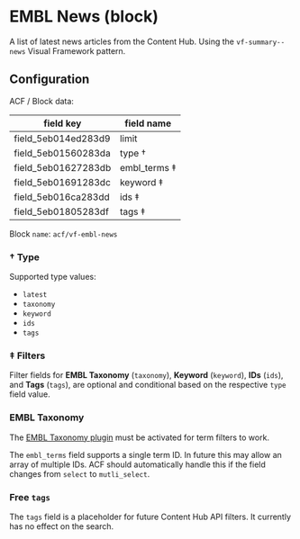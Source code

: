 # EMBL News (block)

A list of latest news articles from the Content Hub. Using the `vf-summary--news` Visual Framework pattern.

## Configuration

ACF / Block data:

| field key | field name |
| --------- | ---------- |
| field_5eb014ed283d9 | limit |
| field_5eb01560283da | type † |
| field_5eb01627283db | embl_terms ‡ |
| field_5eb01691283dc | keyword ‡ |
| field_5eb016ca283dd | ids ‡ |
| field_5eb01805283df | tags ‡ |

Block `name`: `acf/vf-embl-news`

### † Type

Supported type values:

  * `latest`
  * `taxonomy`
  * `keyword`
  * `ids`
  * `tags`

### ‡ Filters

Filter fields for **EMBL Taxonomy** (`taxonomy`), **Keyword** (`keyword`), **IDs** (`ids`), and **Tags** (`tags`), are optional and conditional based on the respective `type` field value.

### EMBL Taxonomy

The [EMBL Taxonomy plugin](/wp-content/plugins/embl-taxonomy/) must be activated for term filters to work.

The `embl_terms` field supports a single term ID. In future this may allow an array of multiple IDs. ACF should automatically handle this if the field changes from `select` to `mutli_select`.

### Free `tags`

The `tags` field is a placeholder for future Content Hub API filters. It currently has no effect on the search.
